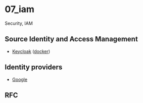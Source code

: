 # 07_iam
Security, IAM 

## Source Identity and Access Management
* [Keycloak](https://www.keycloak.org/) ([docker](https://hub.docker.com/r/jboss/keycloak/))

## Identity providers
* [Google](https://console.developers.google.com/apis/dashboard)

## RFC
